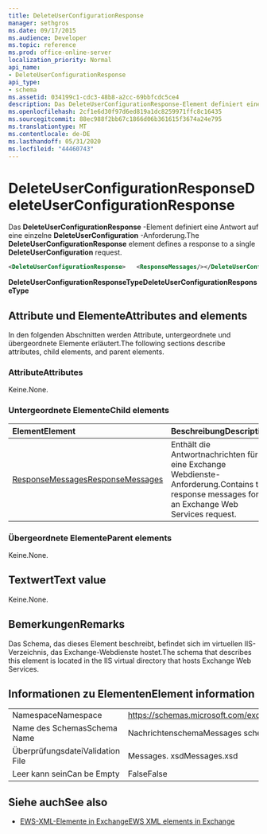 ```yaml
---
title: DeleteUserConfigurationResponse
manager: sethgros
ms.date: 09/17/2015
ms.audience: Developer
ms.topic: reference
ms.prod: office-online-server
localization_priority: Normal
api_name:
- DeleteUserConfigurationResponse
api_type:
- schema
ms.assetid: 034199c1-cdc3-48b8-a2cc-69bbfcdc5ce4
description: Das DeleteUserConfigurationResponse-Element definiert eine Antwort auf eine einzelne DeleteUserConfiguration-Anforderung.
ms.openlocfilehash: 2cf1e6d30f97d6ed819a1dc8259971ffc8c16435
ms.sourcegitcommit: 88ec988f2bb67c1866d06b361615f3674a24e795
ms.translationtype: MT
ms.contentlocale: de-DE
ms.lasthandoff: 05/31/2020
ms.locfileid: "44460743"
---
```

# <a name="deleteuserconfigurationresponse"></a><span data-ttu-id="2f9fd-103">DeleteUserConfigurationResponse</span><span class="sxs-lookup"><span data-stu-id="2f9fd-103">DeleteUserConfigurationResponse</span></span>

<span data-ttu-id="2f9fd-104">Das **DeleteUserConfigurationResponse** -Element definiert eine Antwort auf eine einzelne **DeleteUserConfiguration** -Anforderung.</span><span class="sxs-lookup"><span data-stu-id="2f9fd-104">The **DeleteUserConfigurationResponse** element defines a response to a single **DeleteUserConfiguration** request.</span></span> 
  
```xml
<DeleteUserConfigurationResponse>   <ResponseMessages/></DeleteUserConfigurationResponse>
```

 <span data-ttu-id="2f9fd-105">**DeleteUserConfigurationResponseType**</span><span class="sxs-lookup"><span data-stu-id="2f9fd-105">**DeleteUserConfigurationResponseType**</span></span>
## <a name="attributes-and-elements"></a><span data-ttu-id="2f9fd-106">Attribute und Elemente</span><span class="sxs-lookup"><span data-stu-id="2f9fd-106">Attributes and elements</span></span>

<span data-ttu-id="2f9fd-107">In den folgenden Abschnitten werden Attribute, untergeordnete und übergeordnete Elemente erläutert.</span><span class="sxs-lookup"><span data-stu-id="2f9fd-107">The following sections describe attributes, child elements, and parent elements.</span></span>
  
### <a name="attributes"></a><span data-ttu-id="2f9fd-108">Attribute</span><span class="sxs-lookup"><span data-stu-id="2f9fd-108">Attributes</span></span>

<span data-ttu-id="2f9fd-109">Keine.</span><span class="sxs-lookup"><span data-stu-id="2f9fd-109">None.</span></span>
  
### <a name="child-elements"></a><span data-ttu-id="2f9fd-110">Untergeordnete Elemente</span><span class="sxs-lookup"><span data-stu-id="2f9fd-110">Child elements</span></span>

|<span data-ttu-id="2f9fd-111">**Element**</span><span class="sxs-lookup"><span data-stu-id="2f9fd-111">**Element**</span></span>|<span data-ttu-id="2f9fd-112">**Beschreibung**</span><span class="sxs-lookup"><span data-stu-id="2f9fd-112">**Description**</span></span>|
|:-----|:-----|
|[<span data-ttu-id="2f9fd-113">ResponseMessages</span><span class="sxs-lookup"><span data-stu-id="2f9fd-113">ResponseMessages</span></span>](responsemessages.md) <br/> |<span data-ttu-id="2f9fd-114">Enthält die Antwortnachrichten für eine Exchange Webdienste-Anforderung.</span><span class="sxs-lookup"><span data-stu-id="2f9fd-114">Contains the response messages for an Exchange Web Services request.</span></span>  <br/> |
   
### <a name="parent-elements"></a><span data-ttu-id="2f9fd-115">Übergeordnete Elemente</span><span class="sxs-lookup"><span data-stu-id="2f9fd-115">Parent elements</span></span>

<span data-ttu-id="2f9fd-116">Keine.</span><span class="sxs-lookup"><span data-stu-id="2f9fd-116">None.</span></span>
  
## <a name="text-value"></a><span data-ttu-id="2f9fd-117">Textwert</span><span class="sxs-lookup"><span data-stu-id="2f9fd-117">Text value</span></span>

<span data-ttu-id="2f9fd-118">Keine.</span><span class="sxs-lookup"><span data-stu-id="2f9fd-118">None.</span></span>
  
## <a name="remarks"></a><span data-ttu-id="2f9fd-119">Bemerkungen</span><span class="sxs-lookup"><span data-stu-id="2f9fd-119">Remarks</span></span>

<span data-ttu-id="2f9fd-120">Das Schema, das dieses Element beschreibt, befindet sich im virtuellen IIS-Verzeichnis, das Exchange-Webdienste hostet.</span><span class="sxs-lookup"><span data-stu-id="2f9fd-120">The schema that describes this element is located in the IIS virtual directory that hosts Exchange Web Services.</span></span>
  
## <a name="element-information"></a><span data-ttu-id="2f9fd-121">Informationen zu Elementen</span><span class="sxs-lookup"><span data-stu-id="2f9fd-121">Element information</span></span>

|||
|:-----|:-----|
|<span data-ttu-id="2f9fd-122">Namespace</span><span class="sxs-lookup"><span data-stu-id="2f9fd-122">Namespace</span></span>  <br/> |https://schemas.microsoft.com/exchange/services/2006/messages  <br/> |
|<span data-ttu-id="2f9fd-123">Name des Schemas</span><span class="sxs-lookup"><span data-stu-id="2f9fd-123">Schema Name</span></span>  <br/> |<span data-ttu-id="2f9fd-124">Nachrichtenschema</span><span class="sxs-lookup"><span data-stu-id="2f9fd-124">Messages schema</span></span>  <br/> |
|<span data-ttu-id="2f9fd-125">Überprüfungsdatei</span><span class="sxs-lookup"><span data-stu-id="2f9fd-125">Validation File</span></span>  <br/> |<span data-ttu-id="2f9fd-126">Messages. xsd</span><span class="sxs-lookup"><span data-stu-id="2f9fd-126">Messages.xsd</span></span>  <br/> |
|<span data-ttu-id="2f9fd-127">Leer kann sein</span><span class="sxs-lookup"><span data-stu-id="2f9fd-127">Can be Empty</span></span>  <br/> |<span data-ttu-id="2f9fd-128">False</span><span class="sxs-lookup"><span data-stu-id="2f9fd-128">False</span></span>  <br/> |
   
## <a name="see-also"></a><span data-ttu-id="2f9fd-129">Siehe auch</span><span class="sxs-lookup"><span data-stu-id="2f9fd-129">See also</span></span>

- [<span data-ttu-id="2f9fd-130">EWS-XML-Elemente in Exchange</span><span class="sxs-lookup"><span data-stu-id="2f9fd-130">EWS XML elements in Exchange</span></span>](ews-xml-elements-in-exchange.md)

